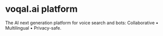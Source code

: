 # voqal.ai platform

The AI next generation platform for voice search and bots: Collaborative • Multilingual • Privacy-safe.
